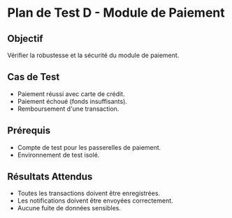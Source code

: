 # Plan de Test D - Module de Paiement

## Objectif
Vérifier la robustesse et la sécurité du module de paiement.

## Cas de Test
- Paiement réussi avec carte de crédit.
- Paiement échoué (fonds insuffisants).
- Remboursement d'une transaction.

## Prérequis
- Compte de test pour les passerelles de paiement.
- Environnement de test isolé.

## Résultats Attendus
- Toutes les transactions doivent être enregistrées.
- Les notifications doivent être envoyées correctement.
- Aucune fuite de données sensibles.
